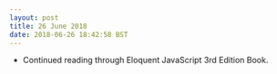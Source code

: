 ```yaml
---
layout: post
title: 26 June 2018 
date: 2018-06-26 18:42:58 BST
---
```

+ Continued reading through Eloquent JavaScript 3rd Edition Book.
